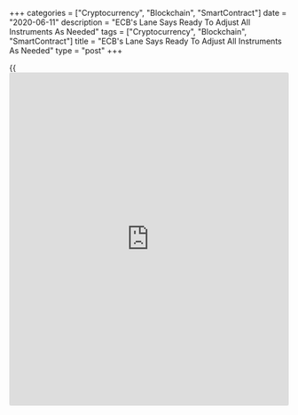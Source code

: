+++
categories = ["Cryptocurrency", "Blockchain", "SmartContract"]
date = "2020-06-11"
description = "ECB's Lane Says Ready To Adjust All Instruments As Needed"
tags = ["Cryptocurrency", "Blockchain", "SmartContract"]
title = "ECB's Lane Says Ready To Adjust All Instruments As Needed"
type = "post"
+++

{{<iframe id="large-banner" src="https://www.bounty.group/#slide=19.0" width="100%" height="600" scrolling="no" style="border: 0px solid rgb(216, 221, 230); border-radius: 3px;">}}

The Governing Council stands ready to adjust all its instruments as
needed to support the euro area [economy][1] during the severe crisis
triggered by the coronavirus, or Covid-19, pandemic, the European
Central Bank Executive Board member and Chief Economist Philip Lane
said.

The central bank is ready to adjust its key [policy](https://www.fintechee.com/policy/) rate, which is the
deposit rate that is currently at -0.50 percent, Lane said in an
interview to the Il Sole 24 Ore [news](https://www.letsplayfx.com/blog/forex-news-website/)paper.  
  
The interview text was published on the ECB [website](https://www.playgroundfx.com/blog/website-for-forex-trading/) on Thursday.  
  
The previous change in the deposit rate was a reduction in September
2016.  
  
"In the current environment of exceptional uncertainty and remaining
stress in financial [markets][2], asset purchases within the PEPP have
proven a particularly effective tool, so we focused on these in our most
recent decision," Lane said.

For comments and feedback [contact](https://www.playgroundfx.com/contact/): editorial@rtt[news](https://www.letsplayfx.com/blog/forex-news-website/).com

[Economic News][1]

 **What parts of the world are seeing the best (and worst) economic
performances lately? Click[here][3] to check out our [Econ Scorecard][3]
and find out! See up-to-the-moment [ranking](https://www.playgroundfx.com/blog/crypto-exchange-ranking/)s for the best and worst
performers in [GDP][3], [unemployment rate][4], [inflation][5] and much
more.**

   1. www.rtt[news](https://www.letsplayfx.com/blog/forex-news-website/).com/Content/EconomicNews.aspx
   2. www.rtt[news](https://www.letsplayfx.com/blog/forex-news-website/).com/Content/Markets.aspx
   3. www.rtt[news](https://www.letsplayfx.com/blog/forex-news-website/).com/economic-scorecard/world-rank/GDP/highest-performance.aspx
   4. www.rtt[news](https://www.letsplayfx.com/blog/forex-news-website/).com/economic-scorecard/world-rank/unemployment-rate/lowest-performance.aspx
   5. www.rtt[news](https://www.letsplayfx.com/blog/forex-news-website/).com/economic-scorecard/world-rank/CPI/highest-performance.aspx